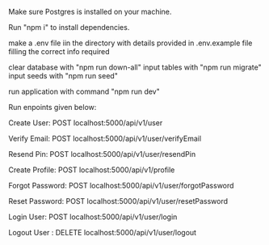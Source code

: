 Make sure Postgres is installed on your machine.

Run "npm i" to install dependencies.

make a .env file iin the directory with details provided in .env.example file filling the correct info required

clear database with "npm run down-all"
input tables with "npm run migrate"
input seeds with "npm run seed"

run application with command "npm run dev"

Run enpoints given below:

Create User: POST
localhost:5000/api/v1/user

Verify Email: POST
localhost:5000/api/v1/user/verifyEmail

Resend Pin: POST
localhost:5000/api/v1/user/resendPin

Create Profile: POST
localhost:5000/api/v1/profile

Forgot Password: POST
localhost:5000/api/v1/user/forgotPassword

Reset Password: POST
localhost:5000/api/v1/user/resetPassword

Login User: POST
localhost:5000/api/v1/user/login

Logout User : DELETE
localhost:5000/api/v1/user/logout